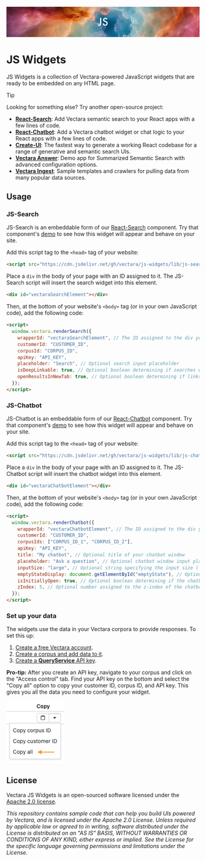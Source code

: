 <p align="center">
  <img style="max-width: 100%;" alt="Welcome to JS Widgets" src="images/projectLogo.png"/>
</p>

# JS Widgets

JS Widgets is a collection of Vectara-powered JavaScript widgets that are ready to be embedded on any HTML page.

> [!TIP]
>
> Looking for something else? Try another open-source project:
>
> - **[React-Search](https://github.com/vectara/react-search)**: Add Vectara semantic search to your React apps with a few lines of code.
> - **[React-Chatbot](https://github.com/vectara/react-chatbot)**: Add a Vectara chatbot widget or chat logic to your React apps with a few lines of code.
> - **[Create-UI](https://github.com/vectara/create-ui)**: The fastest way to generate a working React codebase for a range of generative and semantic search UIs.
> - **[Vectara Answer](https://github.com/vectara/vectara-answer)**: Demo app for Summarized Semantic Search with advanced configuration options.
> - **[Vectara Ingest](https://github.com/vectara/vectara-ingest)**: Sample templates and crawlers for pulling data from many popular data sources.

## Usage

### JS-Search

JS-Search is an embeddable form of our [React-Search](https://github.com/vectara/react-search) component. Try that component's [demo](https://vectara.github.io/react-search/) to see how this widget will appear and behave on your site.

Add this script tag to the `<head>` tag of your website:

```html
<script src="https://cdn.jsdelivr.net/gh/vectara/js-widgets/lib/js-search.js"></script>
```

Place a `div` in the body of your page with an ID assigned to it. The JS-Search script will insert the search widget into this element.

```html
<div id="vectaraSearchElement"></div>
```

Then, at the bottom of your website's `<body>` tag (or in your own JavaScript code), add the following code:

```html
<script>
  window.vectara.renderSearch({
    wrapperId: "vectaraSearchElement", // The ID assigned to the div you made earlier
    customerId: "CUSTOMER_ID",
    corpusId: "CORPUS_ID",
    apiKey: "API_KEY",
    placeholder: "Search", // Optional search input placeholder
    isDeepLinkable: true, // Optional boolean determining if searches will be deeplinked (modifies page URL)
    openResultsInNewTab: true, // Optional boolean determining if links will open in a new tab
  });
</script>
```

### JS-Chatbot

JS-Chatbot is an embeddable form of our [React-Chatbot](https://github.com/vectara/react-chatbot) component. Try that component's [demo](https://vectara.github.io/react-chatbot/) to see how this widget will appear and behave on your site.

Add this script tag to the `<head>` tag of your website:

```html
<script src="https://cdn.jsdelivr.net/gh/vectara/js-widgets/lib/js-chatbot.js"></script>
```

Place a `div` in the body of your page with an ID assigned to it. The JS-Chatbot script will insert the chatbot widget into this element.

```html
<div id="vectaraChatbotElement"></div>
```

Then, at the bottom of your website's `<body>` tag (or in your own JavaScript code), add the following code:

```html
<script>
  window.vectara.renderChatbot({
    wrapperId: "vectaraChatbotElement", // The ID assigned to the div you made earlier
    customerId: "CUSTOMER_ID",
    corpusIds: ["CORPUS_ID_1", "CORPUS_ID_2"],
    apiKey: "API_KEY",
    title: "My chatbot", // Optional title of your chatbot window
    placeholder: "Ask a question", // Optional chatbot window input placeholder
    inputSize: "large", // Optional string specifying the input size ('large' or 'medium')
    emptyStateDisplay: document.getElementById("emptyState"), // Optional HTMLElement to display if the chat window is empty
    isInitiallyOpen: true, // Optional boolean determining if the chatbot window will be open on initial render
    zIndex: 5, // Optional number assigned to the z-index of the chatbot window
  });
</script>
```

### Set up your data

The widgets use the data in your Vectara corpora to provide responses. To set this up:

1. [Create a free Vectara account](https://console.vectara.com/signup).
2. [Create a corpus and add data to it](https://docs.vectara.com/docs/console-ui/creating-a-corpus).
3. [Create a **QueryService** API key](https://docs.vectara.com/docs/console-ui/manage-api-access#create-an-api-key).

**Pro-tip:** After you create an API key, navigate to your corpus and click on the "Access control" tab. Find your API key on the bottom and select the "Copy all" option to copy your customer ID, corpus ID, and API key. This gives you all the data you need to configure your widget.

![Copy all option](images/copyAll.jpg)

## License

Vectara JS Widgets is an open-sourced software licensed under the [Apache 2.0 license](/LICENSE).

_This repository contains sample code that can help you build UIs powered by Vectara, and is licensed under the Apache 2.0 License. Unless required by applicable law or agreed to in writing, software distributed under the License is distributed on an "AS IS" BASIS, WITHOUT WARRANTIES OR CONDITIONS OF ANY KIND, either express or implied. See the License for the specific language governing permissions and limitations under the License._
